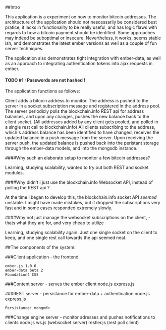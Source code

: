 ##Intro

This application is a experiment on how to monitor bitcoin addresses. 
The architecture of the application should not nescessarily be considered best pratice, it lacks in functionality to be really useful, and has logic flaws with regards to how a bitcoin payment should be identified. Some approaches may indeed be suboptimal or insecure.
Nevertheless, it works, seems stable ish, and demonstrates the latest ember versions as well as a couple of fun server techniques.

The application also demonstrates tight integration with ember-data, as well as an approach to integrating authentication tokens into ajax requests in ember.

#### TODO #1 : Passwords are not hashed ! 

The application functions as follows:

Client adds a bitcoin address to monitor. The address is pushed to the server in a socket subscription message and registered in the address pool.
The server periodicly polls the blockchain.info REST api for address balances, and upon any changes, pushes the new balance back to the client socket. 
(All addresses added by any client gets pooled, and polled in a single rest call to blockchain.info)
All clients subscribing to the address, which's address balance has been identified to have changed, receives the updated balance in a push message from the server.
Upon receiving the server push, the updated balance is pushed back into the peristant storage through the ember-data models, and into the mongodb instance.

####Why such an elaborate setup to monitor a few bitcoin addresses?

Learning, studying scalability, wanted to try out both REST and socket modules.

####Why didn't i just use the blockchain.info Websocket API, instead of polling the REST api ?

At the time i began to develop this, the blockchain.info socket API *seemed* unstable. I might have made mistakes, but it dropped the subscriptions very fast and in some cases responded extremely slowly.

####Why not just manage the websocket subscriptions on the client, - thats what they are for, and very cheap to utilize

Learning, studying scalability again. Just one single socket on the client to keep, and one single rest call towards the api seemed neat.

##The components of the system:

###Client application - the frontend

	ember.js 1.0.0
	ember-data beta 2
	Foundation4 CSS
	
###Content server - serves the ember client
	node.js
	express.js
	
###REST server - persistance for ember-data + authentication
	node.js
	express.js
	
	Persistance: mongodb
	
###Change engine server - monitor adresses and pushes notifications to clients
	node.js 
	ws.js (websocket server)
	restler.js (rest poll client)
	


